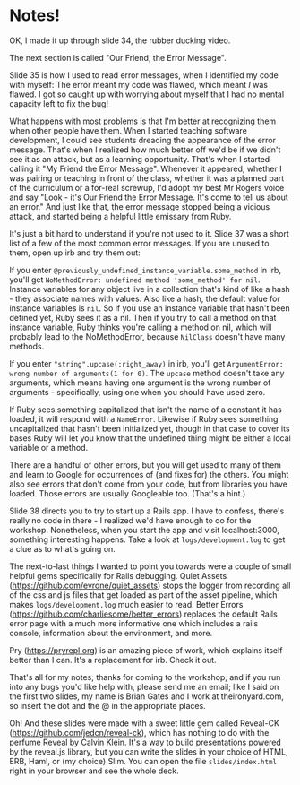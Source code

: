 # Notes!

OK, I made it up through slide 34, the rubber ducking video.

The next section is called "Our Friend, the Error Message".

Slide 35 is how I used to read error messages, when I identified my code with myself: The error meant my code was flawed, which meant _I_ was flawed. I got so caught up with worrying about myself that I had no mental capacity left to fix the bug!

What happens with most problems is that I'm better at recognizing them when other people have them. When I started teaching  software development, I could see students dreading the appearance of the error message. That's when I realized how much better off we'd be if we didn't see it as an attack, but as a learning opportunity. That's when I started calling it "My Friend the Error Message". Whenever it appeared, whether I was pairing or teaching in front of the class, whether it was a planned part of the curriculum or a for-real screwup, I'd adopt my best Mr Rogers voice and say "Look - it's Our Friend the Error Message. It's come to tell us about an error." And just like that, the error message stopped being a vicious attack, and started being a helpful little emissary from Ruby. 

It's just a bit hard to understand if you're not used to it. Slide 37 was a short list of a few of the most common error messages. If you are unused to them, open up irb and try them out:

If you enter `@previously_undefined_instance_variable.some_method` in irb, you'll get `NoMethodError: undefined method 'some_method' for nil`. Instance variables for any object live in a collection that's kind of like a hash - they associate names with values. Also like a hash, the default value for instance variables is `nil`. So if you use an instance variable that hasn't been defined yet, Ruby sees it as a nil. Then if you try to call a method on that instance variable, Ruby thinks you're calling a method on nil, which will probably lead to the NoMethodError, because `NilClass` doesn't have many methods.

If you enter `"string".upcase(:right_away)` in irb, you'll get `ArgumentError: wrong number of arguments(1 for 0)`. The `upcase` method doesn't take any arguments, which means having one argument is the wrong number of arguments - specifically, using one when you should have used zero.

If Ruby sees something capitalized that isn't the name of a constant it has loaded, it will respond with a `NameError`. Likewise if Ruby sees something uncapitalized that hasn't been initialized yet, though in that case to cover its bases Ruby will let you know that the undefined thing might be either a local variable or a method. 

There are a handful of other errors, but you will get used to many of them and learn to Google for occurrences of (and fixes for) the others. You might also see errors that don't come from your code, but from libraries you have loaded. Those errors are usually Googleable too. (That's a hint.)

Slide 38 directs you to try to start up a Rails app. I have to confess, there's really no code in there - I realized we'd have enough to do for the workshop. Nonetheless, when you start the app and visit localhost:3000, something interesting happens. Take a look at `logs/development.log` to get a clue as to what's going on.

The next-to-last things I wanted to point you towards were a couple of small helpful gems specifically for Rails debugging. Quiet Assets (https://github.com/evrone/quiet_assets) stops the logger from recording all of the css and js files that get loaded as part of the asset pipeline, which makes `logs/development.log` much easier to read. Better Errors (https://github.com/charliesome/better_errors) replaces the default Rails error page with a much more informative one which includes a rails console, information about the environment, and more.

Pry (https://pryrepl.org) is an amazing piece of work, which explains itself better than I can. It's a replacement for irb. Check it out.

That's all for my notes; thanks for coming to the workshop, and if you run into any bugs you'd like help with, please send me an email; like I said on the first two slides, my name is Brian Gates and I work at theironyard.com, so insert the dot and the @ in the appropriate places.

Oh! And these slides were made with a sweet little gem called Reveal-CK (https://github.com/jedcn/reveal-ck), which has nothing to do with the perfume Reveal by Calvin Klein. It's a way to build presentations powered by the reveal.js library, but you can write the slides in your choice of HTML, ERB, Haml, or (my choice) Slim. You can open the file `slides/index.html` right in your browser and see the whole deck.